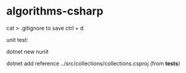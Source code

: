 # algorithms-csharp

cat > .gitignore 
to save ctrl + d

unit test:

dotnet new nunit

dotnet add reference ../src/collections/collections.csproj (from __tests__)


